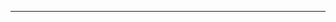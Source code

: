 <!--
CO_OP_TRANSLATOR_METADATA:
{
  "original_hash": "685f55cb07de19b52a30ce6e8b6d889e",
  "translation_date": "2025-08-28T21:17:09+00:00",
  "source_file": "03-CoreGenerativeAITechniques/README.md",
  "language_code": "uk"
}
-->


---


